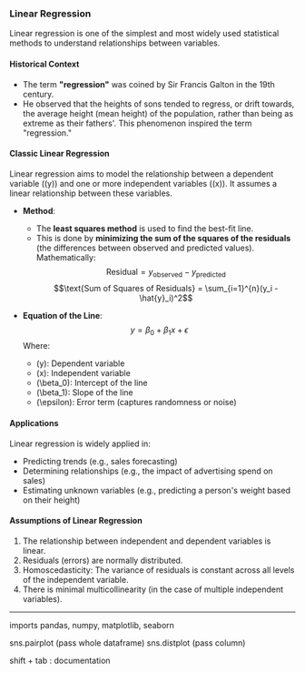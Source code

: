### **Linear Regression**

Linear regression is one of the simplest and most widely used statistical methods to understand relationships between variables.

#### **Historical Context**
- The term **"regression"** was coined by Sir Francis Galton in the 19th century.
- He observed that the heights of sons tended to regress, or drift towards, the average height (mean height) of the population, rather than being as extreme as their fathers'. This phenomenon inspired the term "regression."

#### **Classic Linear Regression**
Linear regression aims to model the relationship between a dependent variable (\(y\)) and one or more independent variables (\(x\)). It assumes a linear relationship between these variables.

- **Method**:
  - The **least squares method** is used to find the best-fit line.
  - This is done by **minimizing the sum of the squares of the residuals** (the differences between observed and predicted values). Mathematically:
    $$\text{Residual} = y_{\text{observed}} - y_{\text{predicted}}$$
    $$\text{Sum of Squares of Residuals} = \sum_{i=1}^{n}(y_i - \hat{y}_i)^2$$

- **Equation of the Line**:
  $$y = \beta_0 + \beta_1x + \epsilon$$
  Where:
  - \(y\): Dependent variable
  - \(x\): Independent variable
  - \(\beta_0\): Intercept of the line
  - \(\beta_1\): Slope of the line
  - \(\epsilon\): Error term (captures randomness or noise)

#### **Applications**
Linear regression is widely applied in:
- Predicting trends (e.g., sales forecasting)
- Determining relationships (e.g., the impact of advertising spend on sales)
- Estimating unknown variables (e.g., predicting a person's weight based on their height)

#### **Assumptions of Linear Regression**
1. The relationship between independent and dependent variables is linear.
2. Residuals (errors) are normally distributed.
3. Homoscedasticity: The variance of residuals is constant across all levels of the independent variable.
4. There is minimal multicollinearity (in the case of multiple independent variables).

---

imports pandas, numpy, matplotlib, seaborn 

sns.pairplot (pass whole dataframe)
sns.distplot (pass column)

shift + tab : documentation 
